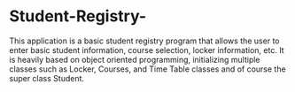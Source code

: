 # Student-Registry-
This application is a basic student registry program that allows the user to enter basic student information, course selection, locker information, etc. It is heavily based on object oriented programming, initializing multiple classes such as Locker, Courses, and Time Table classes and of course the super class Student. 

